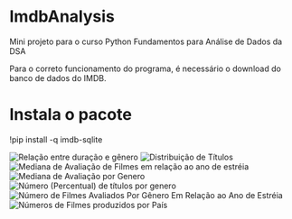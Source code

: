 # ImdbAnalysis
Mini projeto para o curso Python Fundamentos para Análise de Dados da DSA

Para o correto funcionamento do programa, é necessário o download do banco de dados do IMDB.

# Instala o pacote
!pip install -q imdb-sqlite


![Relação entre duração e gênero](https://user-images.githubusercontent.com/17628723/194764652-77398799-ba0f-4dde-95fa-9af58c5db1b4.png)
![Distribuição de Títulos](https://user-images.githubusercontent.com/17628723/194764654-91c1975a-98be-4d83-93cf-03b1c20fcada.png)
![Mediana de Avaliação de Filmes em relação ao ano de estréia](https://user-images.githubusercontent.com/17628723/194764655-99817a2c-69ce-481c-aa5f-672c748f2455.png)
![Mediana de Avaliação por Genero](https://user-images.githubusercontent.com/17628723/194764656-08929dc8-9984-4469-a218-abcdfdad65a7.png)
![Número (Percentual) de títulos por genero](https://user-images.githubusercontent.com/17628723/194764658-a4fc40e8-bdb4-4bda-8241-9cd0dc2b15c2.png)
![Número de Filmes Avaliados Por Gênero Em Relação ao Ano de Estréia](https://user-images.githubusercontent.com/17628723/194764659-b0f0dfb8-2b77-432f-80a1-2dde3c515855.png)
![Números de Filmes produzidos por País](https://user-images.githubusercontent.com/17628723/194764660-80e4f4b7-c539-452a-b73f-766dd0260fae.png)

